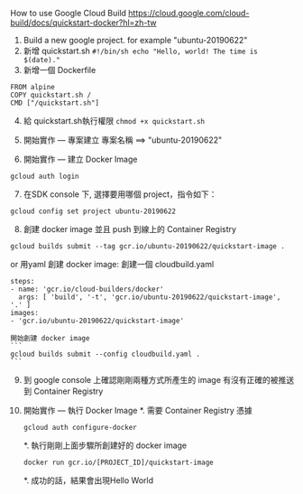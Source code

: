 How to use Google Cloud Build
https://cloud.google.com/cloud-build/docs/quickstart-docker?hl=zh-tw

1. Build a new google project. for example "ubuntu-20190622"
2. 新增 quickstart.sh
        ```
        #!/bin/sh
        echo "Hello, world! The time is $(date)."
        ```
3. 新增一個 Dockerfile
  ```
  FROM alpine
  COPY quickstart.sh /
  CMD ["/quickstart.sh"]
  ```
  4. 給 quickstart.sh執行權限
    ```
    chmod +x quickstart.sh
    ```
 5. 開始實作 — 專案建立
  專案名稱  ==> "ubuntu-20190622"
  
6. 開始實作 — 建立 Docker Image
  ```
  gcloud auth login
  ```
  
7. 在SDK console 下, 選擇要用哪個 project，指令如下：
  ```
  gcloud config set project ubuntu-20190622
  ```
  
 8. 創建 docker image 並且 push 到線上的 Container Registry
  ```
  gcloud builds submit --tag gcr.io/ubuntu-20190622/quickstart-image .
  ```
  or 用yaml 創建 docker image:
  創建一個 cloudbuild.yaml
  ```
  steps:
  - name: 'gcr.io/cloud-builders/docker'
    args: [ 'build', '-t', 'gcr.io/ubuntu-20190622/quickstart-image', '.' ]
  images:
  - 'gcr.io/ubuntu-20190622/quickstart-image'
  ```
    開始創建 docker image
    ```
    gcloud builds submit --config cloudbuild.yaml .
    ```
    
9. 到 google console 上確認剛剛兩種方式所產生的 image 有沒有正確的被推送到 Container Registry   

10. 開始實作 — 執行 Docker Image
    *. 需要 Container Registry 憑據
      ```
      gcloud auth configure-docker
      ```
    *. 執行剛剛上面步驟所創建好的 docker image
      ```
      docker run gcr.io/[PROJECT_ID]/quickstart-image
      ```
      
    *. 成功的話，結果會出現Hello World

